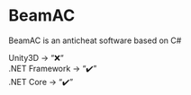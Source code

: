 # BeamAC
BeamAC is an anticheat software based on C#

Unity3D -> “❌“
<br />
.NET Framework -> “✔️” 
<br />
.NET Core -> “✔️” 
